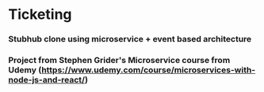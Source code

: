 # Ticketing
### Stubhub clone using microservice + event based architecture
### Project from Stephen Grider's Microservice course from Udemy (https://www.udemy.com/course/microservices-with-node-js-and-react/)
